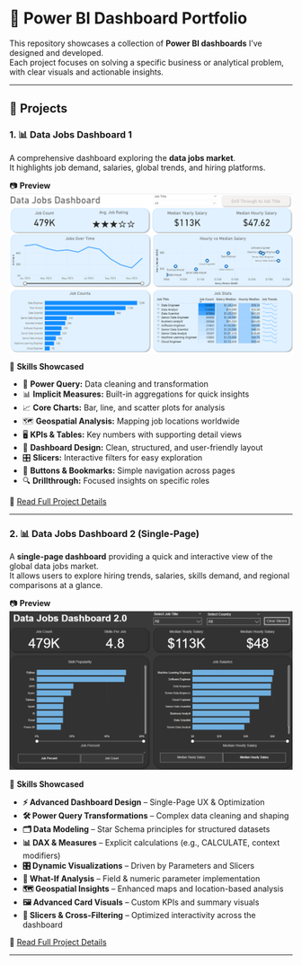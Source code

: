 # 📂 Power BI Dashboard Portfolio

This repository showcases a collection of **Power BI dashboards** I’ve designed and developed.  
Each project focuses on solving a specific business or analytical problem, with clear visuals and actionable insights.

---

## 📌 Projects

### 1. 📊 Data Jobs Dashboard 1
A comprehensive dashboard exploring the **data jobs market**.  
It highlights job demand, salaries, global trends, and hiring platforms.

📷 **Preview**  
![Dashboard Preview](./Images/dashboard_page1.png)

🔧 **Skills Showcased**   
- 🧹 **Power Query:** Data cleaning and transformation  
- 📊 **Implicit Measures:** Built-in aggregations for quick insights  
- 📈 **Core Charts:** Bar, line, and scatter plots for analysis  
- 🗺️ **Geospatial Analysis:** Mapping job locations worldwide  
- 🖥️ **KPIs & Tables:** Key numbers with supporting detail views  
- 🎨 **Dashboard Design:** Clean, structured, and user-friendly layout  
- 🎛️ **Slicers:** Interactive filters for easy exploration  
- 🔘 **Buttons & Bookmarks:** Simple navigation across pages  
- 🔍 **Drillthrough:** Focused insights on specific roles  

🔗 [Read Full Project Details](https://github.com/Thegunal/PowerBI-Dashboard/tree/main/Data_job_project1)

---

### 2. 📊 Data Jobs Dashboard 2 (Single-Page)
A **single-page dashboard** providing a quick and interactive view of the global data jobs market.  
It allows users to explore hiring trends, salaries, skills demand, and regional comparisons at a glance.

📷 **Preview**  
![Dashboard Preview](./Images/dashboard2_page1.png)

🔧 **Skills Showcased**  
- **⚡ Advanced Dashboard Design** – Single-Page UX & Optimization  
- **🛠 Power Query Transformations** – Complex data cleaning and shaping  
- **🗂 Data Modeling** – Star Schema principles for structured datasets  
- **📊 DAX & Measures** – Explicit calculations (e.g., CALCULATE, context modifiers)  
- **🎛 Dynamic Visualizations** – Driven by Parameters and Slicers  
- **🎯 What-If Analysis** – Field & numeric parameter implementation  
- **🗺 Geospatial Insights** – Enhanced maps and location-based analysis  
- **🖼 Advanced Card Visuals** – Custom KPIs and summary visuals  
- **🔄 Slicers & Cross-Filtering** – Optimized interactivity across the dashboard  

🔗 [Read Full Project Details](https://github.com/Thegunal/PowerBI-Dashboard/tree/main/Data_job_project2)

---
